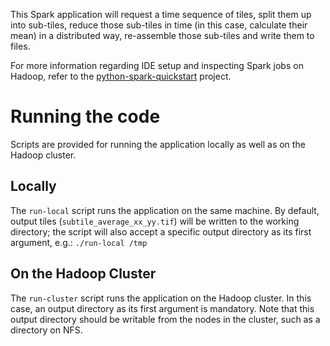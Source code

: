 This Spark application will request a time sequence of tiles, split them up into sub-tiles, reduce those sub-tiles in
time (in this case, calculate their mean) in a distributed way, re-assemble those sub-tiles and write them to files.

For more information regarding IDE setup and inspecting Spark jobs on Hadoop, refer to the
[python-spark-quickstart](https://bitbucket.org/vitotap/python-spark-quickstart) project.

# Running the code
Scripts are provided for running the application locally as well as on the Hadoop cluster.

## Locally
The `run-local` script runs the application on the same machine. By default, output tiles (`subtile_average_xx_yy.tif`)
will be written to the working directory; the script will also accept a specific output directory as its first argument,
e.g.: `./run-local /tmp`

## On the Hadoop Cluster
The `run-cluster` script runs the application on the Hadoop cluster. In this case, an output directory as its first
argument is mandatory. Note that this output directory should be writable from the nodes in the cluster, such as a
directory on NFS.
